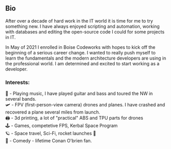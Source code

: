 ## Bio

After over a decade of hard work in the IT world it is time for me to try something new. I have always enjoyed scripting and automation, working with databases and editing the open-source code I could for some projects in IT. 

In May of 2021 I enrolled in Boise Codeworks with hopes to kick off the beginning of a serious career change. I wanted to really push myself to learn the fundamentals and the modern architecture developers are using in the professional world. I am determined and excited to start working as a developer.



### Interests: 

🎸 - Playing music, I have played guitar and bass and toured the NW in several bands. </br>
🛩 - FPV (first-person-view camera) drones and planes. I have crashed and recovered a plane several miles from launch. </br>
🖨 - 3d printing, a lot of "practical" ABS and TPU parts for drones </br>
🕹 - Games, competetive FPS, Kerbal Space Program </br>
🪐 - Space travel, Sci-Fi, rocket launches 🚀 </br> 
🎤 - Comedy - lifetime Conan O'brien fan. </br>



<!--
**patrick-misner/patrick-misner** is a ✨ _special_ ✨ repository because its `README.md` (this file) appears on your GitHub profile.

- 🔭 I’m currently working on ...
- 🌱 I’m currently learning ...
- 👯 I’m looking to collaborate on ...
- 🤔 I’m looking for help with ...
- 💬 Ask me about ...
- 📫 How to reach me: ...
- 😄 Pronouns: ...
- ⚡ Fun fact: ...
-->
